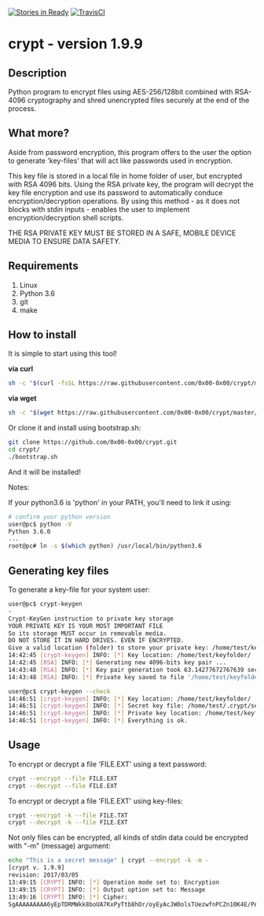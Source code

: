 [![Stories in Ready](https://badge.waffle.io/0x00-0x00/crypt.png?label=ready&title=Ready)](https://waffle.io/0x00-0x00/crypt)
[![TravisCI](https://travis-ci.org/0x00-0x00/crypt.svg?branch=master)](https://travis-ci.org/0x00-0x00/crypt/builds)
# crypt - version 1.9.9
## Description
Python program to encrypt files using AES-256/128bit combined with RSA-4096 cryptography and shred unencrypted files securely at the end of the process.

## What more?
Aside from password encryption, this program offers to the user the option to generate 'key-files' that will act like passwords used in encryption.

This key file is stored in a local file in home folder of user, but encrypted with RSA 4096 bits.
Using the RSA private key, the program will decrypt the key file encryption and use its password to automatically conduce encryption/decryption operations.
By using this method - as it does not blocks with stdin inputs - enables the user to implement encryption/decryption shell scripts.

THE RSA PRIVATE KEY MUST BE STORED IN A SAFE, MOBILE DEVICE MEDIA TO ENSURE DATA SAFETY.

## Requirements
1. Linux
2. Python 3.6
3. git
4. make

## How to install
It is simple to start using this tool!

**via curl**
```bash
sh -c "$(curl -fsSL https://raw.githubusercontent.com/0x00-0x00/crypt/master/bootstrap.sh)"
```

**via wget**
```bash
sh -c "$(wget https://raw.githubusercontent.com/0x00-0x00/crypt/master/bootstrap.sh -O -)"
```

Or clone it and install using bootstrap.sh:

```bash
git clone https://github.com/0x00-0x00/crypt.git
cd crypt/
./bootstrap.sh
```

And it will be installed!


Notes:


If your python3.6 is 'python' in your PATH, you'll need to link it using:
```bash
# confirm your python version
user@pc$ python -V
Python 3.6.0
...
root@pc# ln -s $(which python) /usr/local/bin/python3.6 
```

## Generating key files
To generate a key-file for your system user:
```bash
user@pc$ crypt-keygen
-
Crypt-KeyGen instruction to private key storage
YOUR PRIVATE KEY IS YOUR MOST IMPORTANT FILE
So its storage MUST occur in removable media.
DO NOT STORE IT IN HARD DRIVES. EVEN IF ENCRYPTED.
Give a valid location (folder) to store your private key: /home/test/keyfolder
14:42:45 [crypt-keygen] INFO: [*] Key location: /home/test/keyfolder/
14:42:45 [RSA] INFO: [*] Generating new 4096-bits key pair ...
14:43:48 [RSA] INFO: [*] Key pair generation took 63.14277672767639 seconds.
14:43:48 [RSA] INFO: [*] Private key saved to file '/home/test/keyfolder/.priv.key'

user@pc$ crypt-keygen --check
14:46:51 [crypt-keygen] INFO: [*] Key location: /home/test/keyfolder/
14:46:51 [crypt-keygen] INFO: [*] Secret key file: /home/test/.crypt/secret_key
14:46:51 [crypt-keygen] INFO: [*] Private key location: /home/test/keyfolder/
14:46:51 [crypt-keygen] INFO: [*] Everything is ok.
```

## Usage
To encrypt or decrypt a file 'FILE.EXT' using a text password:
```bash
crypt --encrypt --file FILE.EXT
crypt --decrypt --file FILE.EXT
```

To encrypt or decrypt a file 'FILE.EXT' using key-files: 
```bash
crypt --encrypt -k --file FILE.TXT
crypt --decrypt -k --file FILE.EXT
```

Not only files can be encrypted, all kinds of stdin data could be encrypted with "-m" (message) argument:
```bash
echo "This is a secret message" | crypt --encrypt -k -m -
[crypt v. 1.9.9]
revision: 2017/03/05
13:49:15 [CRYPT] INFO: [*] Operation mode set to: Encryption
13:49:15 [CRYPT] INFO: [*] Output option set to: Message
13:49:16 [CRYPT] INFO: [*] Cipher: 
SgAAAAAAAAA6yEpTDRMWkk8boUA7KxPyTtb8hOr/oyEyAcJW0olsTUezwfnPCZn10K4E/PAgBDI=
```